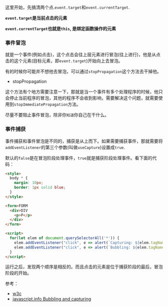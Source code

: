 这里开始，先搞清两个点.`event.target`和`event.currentTarget`.

**`event.target`是当前点击的元素**

**`event.currentTarget`也就是`this`, 是绑定函数操作的元素**

### 事件冒泡

就是一个事件(例如点击)，这个点击会往上层元素进行冒泡(往上进行)，他是从点击的这个元素(目标元素，即`event.target`)开始向上去冒泡。

有的时候你可能并不想他去冒泡，可以通过`stopPropagation`这个方法去干掉他。

- stopPropagation

这个方法有个地方需要注意一下，那就是当一个事件有多个处理程序的时候，他只会停止当前程序的冒泡，其他的程序不会收到影响，需要解决这个问题，就需要使用到`stopImmediatePropagation`方法。

尽量不要阻止事件冒泡，除非你`知道`你自己在干什么。

### 事件捕获

事件捕获和事件冒泡是不同的，捕获是从上而下。如果需要捕获事件，那就需要将`addEventListener`的第三个参数(叫做`useCapture`)设置成`true`.

默认的`false`是在冒泡阶段处理事件，`true`就是捕获阶段处理事件。看下面的代码：

```html
<style>
  body * {
    margin: 10px;
    border: 1px solid blue;
  }
</style>

<form>FORM
  <div>DIV
    <p>P</p>
  </div>
</form>

<script>
  for(let elem of document.querySelectorAll('*')) {
    elem.addEventListener("click", e => alert(`Capturing: ${elem.tagName}`), true);
    elem.addEventListener("click", e => alert(`Bubbling: ${elem.tagName}`));
  }
</script>

```

运行之后，发现两个顺序是相反的。而且点击的元素是位于捕获阶段的最后，冒泡阶段的开始。

参考：
 - [w3c](https://www.w3.org/TR/DOM-Level-3-Events/#event-flow)
 - [javascript.info Bubbling and capturing](https://javascript.info/bubbling-and-capturing)
